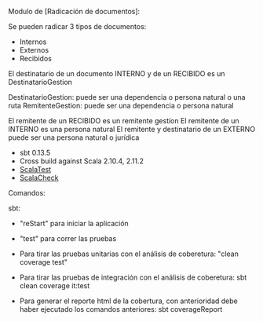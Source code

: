 Modulo de [Radicación de documentos]:

Se pueden radicar 3 tipos de documentos:

* Internos
* Externos
* Recibidos

El destinatario de un documento INTERNO y de un RECIBIDO es un DestinatarioGestion

DestinatarioGestion: puede ser una dependencia o persona natural o una ruta
RemitenteGestion: puede ser una dependencia o persona natural


El remitente de un RECIBIDO es un remitente gestíon
El remitente de un INTERNO es una persona natural
El remitente y destinatario de un EXTERNO puede ser una persona natural o jurídica

* sbt 0.13.5
* Cross build against Scala 2.10.4, 2.11.2
* [ScalaTest](http://www.scalatest.org/)
* [ScalaCheck](http://www.scalacheck.org/)


Comandos:

sbt:
* "reStart" para iniciar la aplicación

* "test" para correr las pruebas

* Para tirar las pruebas unitarias con el análisis de coberetura:
"clean coverage test"

* Para tirar las pruebas de integración con el análisis de coberetura:
sbt clean coverage it:test

* Para generar el reporte html de la cobertura, con anterioridad debe haber
ejecutado los comandos anteriores:
sbt coverageReport